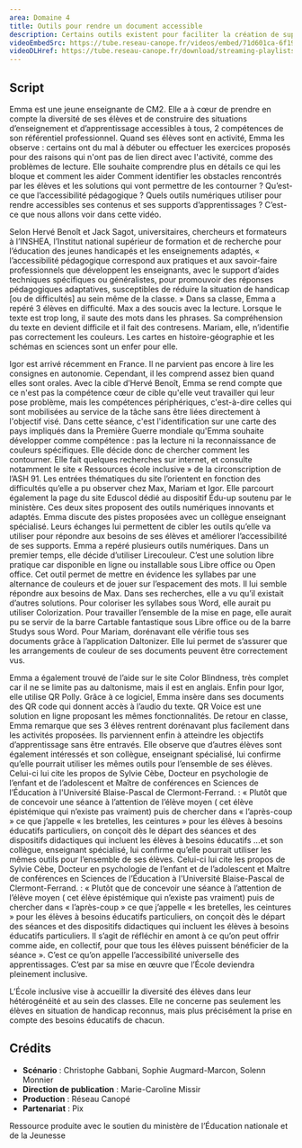 ```yaml
---
area: Domaine 4
title: Outils pour rendre un document accessible
description: Certains outils existent pour faciliter la création de supports pédagogiques numérique qui sont accessibles et adaptés aux différents besoins des élèves. Des détails dans cette vidéo !
videoEmbedSrc: https://tube.reseau-canope.fr/videos/embed/71d601ca-6f19-4f7b-8904-dc074e4bfb7f
videoDLHref: https://tube.reseau-canope.fr/download/streaming-playlists/hls/videos/71d601ca-6f19-4f7b-8904-dc074e4bfb7f-1080-fragmented.mp4
---
```


## Script

Emma est une jeune enseignante de CM2. Elle a à cœur de prendre en compte la diversité de ses élèves et de construire des situations d’enseignement et d’apprentissage accessibles à tous, 2 compétences de son référentiel professionnel.
Quand ses élèves sont en activité, Emma les observe :  certains ont du mal à débuter ou effectuer les exercices proposés pour des raisons qui n'ont pas de lien direct avec l'activité, comme des problèmes de lecture. Elle souhaite comprendre plus en détails ce qui les bloque et comment les aider
Comment identifier les obstacles rencontrés par les élèves et les solutions qui vont permettre de les contourner ?
Qu’est-ce que l’accessibilité pédagogique ? 
Quels outils numériques utiliser pour rendre accessibles ses contenus et ses supports d’apprentissages ? 
C’est-ce que nous allons voir dans cette vidéo.

Selon Hervé Benoît et Jack Sagot, universitaires, chercheurs et formateurs à l’INSHEA, l’Institut national supérieur de formation et de recherche pour l’éducation des jeunes handicapés et les enseignements adaptés, « l’accessibilité pédagogique correspond aux pratiques et aux savoir-faire professionnels que développent les enseignants, avec le support d’aides techniques spécifiques ou généralistes, pour promouvoir des réponses pédagogiques adaptatives, susceptibles de réduire la situation de handicap [ou de difficultés] au sein même de la classe. »
Dans sa classe, Emma a repéré 3 élèves en difficulté.
Max a des soucis avec la lecture. 
Lorsque le texte est trop long, il saute des mots dans les phrases. Sa compréhension du texte en devient difficile et il fait des contresens.
Mariam, elle, n’identifie pas correctement les couleurs. Les cartes en histoire-géographie et les schémas en sciences sont un enfer pour elle.

Igor est arrivé récemment en France. Il ne parvient pas encore à lire les consignes en autonomie. Cependant, il les comprend assez bien quand elles sont orales.
Avec la cible d’Hervé Benoît, Emma se rend compte que ce n'est pas la compétence cœur de cible qu'elle veut travailler qui leur pose problème, mais les compétences périphériques, c'est-à-dire celles qui sont mobilisées au service de la tâche sans être liées directement à l'objectif visé.
Dans cette séance, c'est l'identification sur une carte des pays impliqués dans la Première Guerre mondiale qu'Emma souhaite développer comme compétence : pas la lecture ni la reconnaissance de couleurs spécifiques. Elle décide donc de chercher comment les contourner.
Elle fait quelques recherches sur internet, et consulte notamment le site « Ressources école inclusive » de la circonscription de l’ASH 91.
Les entrées thématiques du site l’orientent en fonction des difficultés qu’elle a pu observer chez Max, Mariam et Igor.
Elle parcourt également la page du site Eduscol dédié au dispositif Édu-up soutenu par le ministère. 
Ces deux sites proposent des outils numériques innovants et adaptés.
Emma discute des pistes proposées avec un collègue enseignant spécialisé. 
Leurs échanges lui permettent de cibler les outils qu’elle va utiliser pour répondre aux besoins de ses élèves et améliorer l’accessibilité de ses supports.
Emma a repéré plusieurs outils numériques.
Dans un premier temps, elle décide d’utiliser Lirecouleur. C’est une solution libre pratique car disponible en ligne ou installable sous Libre office ou Open office. 
Cet outil permet de mettre en évidence les syllabes par une alternance de couleurs et de jouer sur l’espacement des mots.
Il lui semble répondre aux besoins de Max. 
Dans ses recherches, elle a vu qu’il existait d’autres solutions. Pour coloriser les syllabes sous Word, elle aurait pu utiliser Colorization. Pour travailler l’ensemble de la mise en page, elle aurait pu se servir de la barre Cartable fantastique sous Libre office ou de la barre Studys sous Word. 
Pour Mariam, dorénavant elle vérifie tous ses documents grâce à l’application Daltonizer. Elle lui permet de s’assurer que les arrangements de couleur de ses documents peuvent être correctement vus.

Emma a également trouvé de l’aide sur le site Color Blindness, très complet car il ne se limite pas au daltonisme, mais il est en anglais.
Enfin pour Igor, elle utilise QR Polly. Grâce à ce logiciel, Emma insère dans ses documents des QR code qui donnent accès à l’audio du texte. 
QR Voice est une solution en ligne proposant les mêmes fonctionnalités.
De retour en classe, Emma remarque que ses 3 élèves rentrent dorénavant plus facilement dans les activités proposées. 
Ils parviennent enfin à atteindre les objectifs d’apprentissage sans être entravés.
Elle observe que d’autres élèves sont également intéressés et son collègue, enseignant spécialisé, lui confirme qu’elle pourrait utiliser les mêmes outils pour l’ensemble de ses élèves. 
Celui-ci lui cite les propos de Sylvie Cèbe, Docteur en psychologie de l’enfant et de l’adolescent et Maître de conférences en Sciences de l’Éducation à l'Université Blaise-Pascal de Clermont-Ferrand. : « Plutôt que de concevoir une séance à l’attention de l’élève moyen ( cet élève épistémique qui n’existe pas vraiment) puis de chercher dans « l’après-coup » ce que j’appelle « les bretelles, les ceintures » pour les élèves à besoins éducatifs particuliers, on conçoit dès le départ des séances et des dispositifs didactiques qui incluent les élèves à besoins éducatifs ...et son collègue, enseignant spécialisé, lui confirme qu’elle pourrait utiliser les mêmes outils pour l’ensemble de ses élèves. 
Celui-ci lui cite les propos de Sylvie Cèbe, Docteur en psychologie de l’enfant et de l’adolescent et Maître de conférences en Sciences de l’Éducation à l'Université Blaise-Pascal de Clermont-Ferrand. : « Plutôt que de concevoir une séance à l’attention de l’élève moyen ( cet élève épistémique qui n’existe pas vraiment) puis de chercher dans « l’après-coup » ce que j’appelle « les bretelles, les ceintures » pour les élèves à besoins éducatifs particuliers, on conçoit dès le départ des séances et des dispositifs didactiques qui incluent les élèves à besoins éducatifs particuliers. Il s’agit de réfléchir en amont à ce qu’on peut offrir comme aide, en collectif, pour que tous les élèves puissent bénéficier de la séance ». 
C’est ce qu’on appelle l’accessibilité universelle des apprentissages.
C’est par sa mise en œuvre que l’École deviendra pleinement inclusive. 

L’École inclusive vise à accueillir la diversité des élèves dans leur hétérogénéité et au sein des classes. Elle ne concerne pas seulement les élèves en situation de handicap reconnus, mais plus précisément la prise en compte des besoins éducatifs de chacun.

## Crédits

- **Scénario** : Christophe Gabbani, Sophie Augmard-Marcon, Solenn Monnier
- **Direction de publication** : Marie-Caroline Missir
- **Production** : Réseau Canopé
- **Partenariat** : Pix

Ressource produite avec le soutien du ministère de l’Éducation nationale et de la Jeunesse
